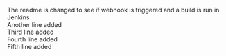 The readme is changed to see if webhook is triggered and a build is run in Jenkins  
Another line added  
Third line added  
Fourth line added  
Fifth line added  

